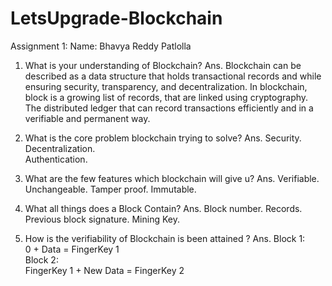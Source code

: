 # LetsUpgrade-Blockchain
Assignment 1:
Name: Bhavya Reddy Patlolla

1. What is your understanding of Blockchain?
Ans. Blockchain can be described as a data structure that holds transactional records and while ensuring security, transparency, and decentralization. In blockchain, block is a growing list of records, that are linked using cryptography. The distributed ledger that can record transactions efficiently and in a verifiable and permanent way.  

2. What is the core problem blockchain trying to solve? 
Ans. Security.  
     Decentralization.  
     Authentication.  

3. What are the few features which blockchain will give u? 
Ans. Verifiable.   
     Unchangeable. 
     Tamper proof. 
     Immutable.

4. What all things does a Block Contain?
Ans. Block number.
     Records.
     Previous block signature.
     Mining Key. 

5. How is the verifiability of Blockchain is been attained ? 
Ans. Block 1:     
     0 + Data = FingerKey 1  
     Block 2:    
     FingerKey 1 + New Data = FingerKey 2
